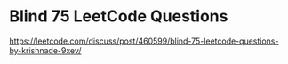 # Blind 75 LeetCode Questions
https://leetcode.com/discuss/post/460599/blind-75-leetcode-questions-by-krishnade-9xev/